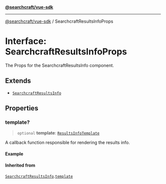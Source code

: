 [**@searchcraft/vue-sdk**](/reference/sdk/js-vue/README.md)

***

[@searchcraft/vue-sdk](/reference/sdk/js-vue/globals.md) / SearchcraftResultsInfoProps

# Interface: SearchcraftResultsInfoProps

The Props for the SearchcraftResultsInfo component.

## Extends

- [`SearchcraftResultsInfo`](/reference/sdk/js-vue/namespaces/Components/interfaces/SearchcraftResultsInfo.md)

## Properties

### template?

> `optional` **template**: [`ResultsInfoTemplate`](/reference/sdk/js-vue/type-aliases/ResultsInfoTemplate.md)

A callback function responsible for rendering the results info.

#### Example

#### Inherited from

[`SearchcraftResultsInfo`](/reference/sdk/js-vue/namespaces/Components/interfaces/SearchcraftResultsInfo.md).[`template`](/reference/sdk/js-vue/namespaces/Components/interfaces/SearchcraftResultsInfo.md#template)
